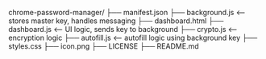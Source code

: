 chrome-password-manager/
├── manifest.json
├── background.js              <-- stores master key, handles messaging
├── dashboard.html
├── dashboard.js               <-- UI logic, sends key to background
├── crypto.js                  <-- encryption logic
├── autofill.js                <-- autofill logic using background key
├── styles.css
├── icon.png
├── LICENSE
├── README.md
